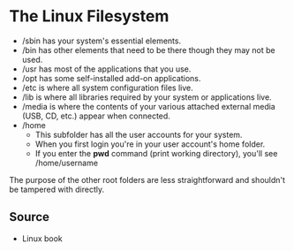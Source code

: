 # The Linux Filesystem

<ul>
<li>/sbin has your system's essential elements.</li>
<li>/bin has other elements that need to be there though they may not be used.</li>
<li>/usr has most of the applications that you use.</li>
<li>/opt has some self-installed add-on applications.</li>
<li>/etc is where all system configuration files live.</li>
<li>/lib is where all libraries required by your system or applications live.</li>
<li>/media is where the contents of your various attached external media (USB, CD, etc.) appear when connected.</li>
<li>/home
<ul>
<li>This subfolder has all the user accounts for your system.</li>
<li>When you first login you're in your user account's home folder.</li>
<li>If you enter the&nbsp;<b>pwd</b>&nbsp;command (print working directory), you'll see /home/username</li>
</ul>
</ul>
<p>The purpose of the other root folders are less straightforward and shouldn't be tampered with directly.</p>

<h2>Source</h2>
<ul>
<li>Linux book</li>
</ul>
